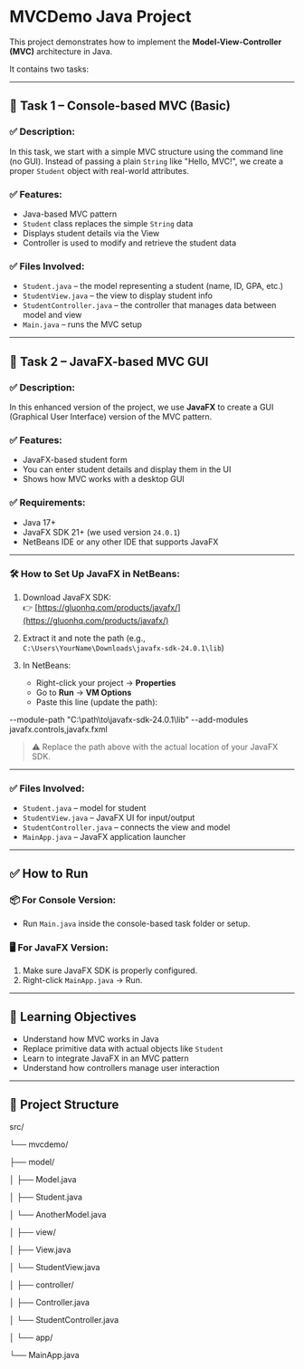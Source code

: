 # MVCDemo Java Project

This project demonstrates how to implement the **Model-View-Controller (MVC)** architecture in Java.

It contains two tasks:

---

## 📌 Task 1 – Console-based MVC (Basic)

### ✅ Description:
In this task, we start with a simple MVC structure using the command line (no GUI). Instead of passing a plain `String` like "Hello, MVC!", we create a proper `Student` object with real-world attributes.

### ✅ Features:
- Java-based MVC pattern  
- `Student` class replaces the simple `String` data  
- Displays student details via the View  
- Controller is used to modify and retrieve the student data  

### ✅ Files Involved:
- `Student.java` – the model representing a student (name, ID, GPA, etc.)
- `StudentView.java` – the view to display student info
- `StudentController.java` – the controller that manages data between model and view
- `Main.java` – runs the MVC setup

---

## 📌 Task 2 – JavaFX-based MVC GUI

### ✅ Description:
In this enhanced version of the project, we use **JavaFX** to create a GUI (Graphical User Interface) version of the MVC pattern.

### ✅ Features:
- JavaFX-based student form  
- You can enter student details and display them in the UI  
- Shows how MVC works with a desktop GUI  

### ✅ Requirements:
- Java 17+
- JavaFX SDK 21+ (we used version `24.0.1`)
- NetBeans IDE or any other IDE that supports JavaFX

---

### 🛠 How to Set Up JavaFX in NetBeans:

1. Download JavaFX SDK:  
   👉 [https://gluonhq.com/products/javafx/](https://gluonhq.com/products/javafx/)

2. Extract it and note the path (e.g.,  
   `C:\Users\YourName\Downloads\javafx-sdk-24.0.1\lib`)

3. In NetBeans:  
   - Right-click your project → **Properties**  
   - Go to **Run** → **VM Options**  
   - Paste this line (update the path):

--module-path "C:\path\to\javafx-sdk-24.0.1\lib" --add-modules javafx.controls,javafx.fxml


> ⚠️ Replace the path above with the actual location of your JavaFX SDK.

---

### ✅ Files Involved:
- `Student.java` – model for student
- `StudentView.java` – JavaFX UI for input/output
- `StudentController.java` – connects the view and model
- `MainApp.java` – JavaFX application launcher

---

## ✅ How to Run

### 📦 For Console Version:
- Run `Main.java` inside the console-based task folder or setup.

### 🖥 For JavaFX Version:
1. Make sure JavaFX SDK is properly configured.
2. Right-click `MainApp.java` → Run.

---

## 🧠 Learning Objectives

- Understand how MVC works in Java  
- Replace primitive data with actual objects like `Student`  
- Learn to integrate JavaFX in an MVC pattern  
- Understand how controllers manage user interaction  

---

## 📁 Project Structure

src/

└── mvcdemo/

├── model/

│ ├── Model.java

│ ├── Student.java

│ └── AnotherModel.java

│
├── view/

│ ├── View.java

│ └── StudentView.java

│
├── controller/

│ ├── Controller.java

│ └── StudentController.java

│
└── app/

└── MainApp.java

